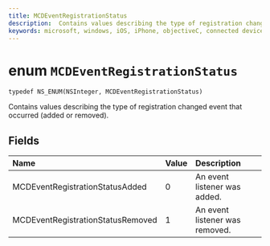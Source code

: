 ```yaml
---
title: MCDEventRegistrationStatus
description:  Contains values describing the type of registration changed event that occurred (added or removed).
keywords: microsoft, windows, iOS, iPhone, objectiveC, connected devices, Project Rome
---
```


# enum `MCDEventRegistrationStatus` 

```
typedef NS_ENUM(NSInteger, MCDEventRegistrationStatus)
```  

Contains values describing the type of registration changed event that occurred (added or removed). 

## Fields

| Name                              | Value | Description                    |
|:----------------------------------|:------|:-------------------------------|
| MCDEventRegistrationStatusAdded   | 0     | An event listener was added.   |
| MCDEventRegistrationStatusRemoved | 1     | An event listener was removed. |

